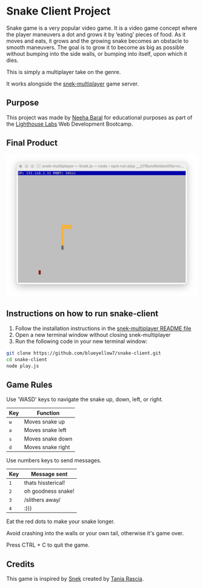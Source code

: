 # Snake Client Project

Snake game is a very popular video game. It is a video game concept where the player maneuvers a dot and grows it by ‘eating’ pieces of food. As it moves and eats, it grows and the growing snake becomes an obstacle to smooth maneuvers. The goal is to grow it to become as big as possible without bumping into the side walls, or bumping into itself, upon which it dies.

This is simply a multiplayer take on the genre.

It works alongside the [snek-multiplayer](https://github.com/lighthouse-labs/snek-multiplayer) game server.

## Purpose

This project was made by [Neeha Baral](https://github.com/blueyellow7) for educational purposes as part of the [Lighthouse Labs](https://github.com/lighthouse-labs) Web Development Bootcamp.


## Final Product

!["Snake game"](./Snake-game.png)


## Instructions on how to run snake-client
1. Follow the installation instructions in the [snek-multiplayer README file](https://github.com/lighthouse-labs/snek-multiplayer/blob/master/README.md)
2. Open a new terminal window without closing snek-multiplayer
3. Run the following code in your new terminal window: 
```bash
git clone https://github.com/blueyellow7/snake-client.git
cd snake-client
node play.js
```

## Game Rules

Use 'WASD' keys to navigate the snake up, down, left, or right.

| Key   | Function               |
|-------|------------------------|
| `w`   | Moves snake up         |
| `a`   | Moves snake left    |
| `s`   | Moves snake down       |
| `d`   | Moves snake right      |

Use numbers keys to send messages.

| Key   | Message sent       |
|-------|--------------------|
| `1`   | thats hissterical! |
| `2`   | oh goodness snake! |
| `3`   |   /slithers away/  |
| `4`   |      :)))          |

Eat the red dots to make your snake longer.

Avoid crashing into the walls or your own tail, otherwise it's game over. 

Press CTRL + C to quit the game.



## Credits

This game is inspired by [Snek](https://store.steampowered.com/app/765590/Coop_SNEK_Online/) created by [Tania Rascia](https://www.taniarascia.com/). 
